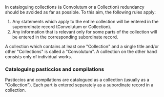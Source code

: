 In cataloguing collections (a Convolutum or a Collection) redundancy should be avoided as far as possible. To this aim, the following rules apply:

1. Any statements which apply to the entire collection will be entered in the superordinate record (Convolutum or Collection). 
2. Any information that is relevant only for some parts of the collection will be entered in the corresponding subordinate record. 

A collection which contains at least one "Collection" and a single title and/or other "Collections" is called a "Convolutum". A collection on the other hand consists only of individual works.

### Cataloguing pasticcios and compilations 

Pasticcios and compilations are catalogued as a collection (usually as a "Collection"). Each part is entered separately as a subordinate record in a collection.